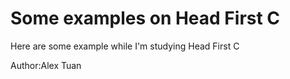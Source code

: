 # Some examples on Head First C
<p>Here are some example while I'm studying Head First C</p>
<p>Author:Alex Tuan</p>